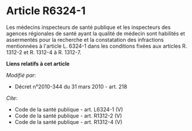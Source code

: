 # Article R6324-1

Les médecins inspecteurs de santé publique et les inspecteurs des agences régionales de santé ayant la qualité de médecin
sont habilités et assermentés pour la recherche et la constatation des infractions mentionnées à l'article L. 6324-1 dans les
conditions fixées aux articles R. 1312-2 et R. 1312-4 à R. 1312-7.

**Liens relatifs à cet article**

_Modifié par_:

  - Décret n°2010-344 du 31 mars 2010 - art. 218

_Cite_:

  - Code de la santé publique - art. L6324-1 (V)
  - Code de la santé publique - art. R1312-2 (V)
  - Code de la santé publique - art. R1312-4 (V)
